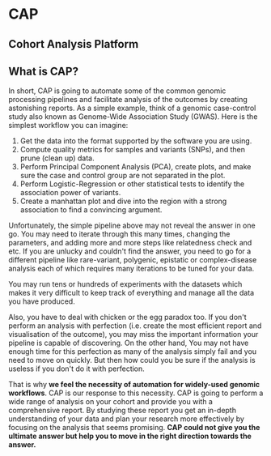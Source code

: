 # CAP
Cohort Analysis Platform
---
## What is CAP?
In short, CAP is going to automate some of the common genomic processing pipelines and facilitate analysis of the outcomes by creating astonishing reports. As a simple example, think of a genomic case-control study also known as Genome-Wide Association Study (GWAS). Here is the simplest workflow you can imagine:

1. Get the data into the format supported by the software you are using.
2. Compute quality metrics for samples and variants (SNPs), and then prune (clean up) data.
3. Perform Principal Component Analysis (PCA), create plots, and make sure the case and control group are not separated in the plot.
4. Perform Logistic-Regression or other statistical tests to identify the association power of variants.
5. Create a manhattan plot and dive into the region with a strong association to find a convincing argument.

Unfortunately, the simple pipeline above may not reveal the answer in one go. You may need to iterate through this many times, changing the parameters, and adding more and more steps like relatedness check and etc. If you are unlucky and couldn't find the answer, you need to go for a different pipeline like rare-variant, polygenic, epistatic or complex-disease analysis each of which requires many iterations to be tuned for your data.

You may run tens or hundreds of experiments with the datasets which makes it very difficult to keep track of everything and manage all the data you have produced.

Also, you have to deal with chicken or the egg paradox too. If you don't perform an analysis with perfection (i.e. create the most efficient report and visualisation of the outcome), you may miss the important information your pipeline is capable of discovering. On the other hand, You may not have enough time for this perfection as many of the analysis simply fail and you need to move on quickly. But then how could you be sure if the analysis is useless if you don't do it with perfection.

That is why **we feel the necessity of automation for widely-used genomic workflows**. CAP is our response to this necessity. CAP is going to perform a wide range of analysis on your cohort and provide you with a comprehensive report. By studying these report you get an in-depth understanding of your data and plan your research more effectively by focusing on the analysis that seems promising. **CAP could not give you the ultimate answer but help you to move in the right direction towards the answer.**
